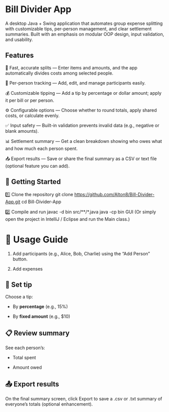 # Bill Divider App

A desktop Java + Swing application that automates group expense splitting with customizable tips, per-person management, and clear settlement summaries. Built with an emphasis on modular OOP design, input validation, and usability.

## Features

🧮 Fast, accurate splits — Enter items and amounts, and the app automatically divides costs among selected people.

👥 Per-person tracking — Add, edit, and manage participants easily.

💰 Customizable tipping — Add a tip by percentage or dollar amount; apply it per bill or per person.

⚙️ Configurable options — Choose whether to round totals, apply shared costs, or calculate evenly.

✅ Input safety — Built-in validation prevents invalid data (e.g., negative or blank amounts).

📊 Settlement summary — Get a clean breakdown showing who owes what and how much each person spent.

📤 Export results — Save or share the final summary as a CSV or text file (optional feature you can add).

## 🚀 Getting Started
1️⃣ Clone the repository
git clone https://github.com/Alton8/Bill-Divider-App.git
cd Bill-Divider-App

2️⃣ Compile and run
javac -d bin src/**/*.java
java -cp bin GUI
(Or simply open the project in IntelliJ / Eclipse and run the Main class.)
# 🧩 Usage Guide

1. Add participants (e.g., Alice, Bob, Charlie) using the “Add Person” button.

2. Add expenses

## 💫 Set tip

Choose a tip:

- By **percentage** (e.g., 15%)

- By **fixed amount** (e.g., $10)

## 📋 Review summary

See each person’s:

- Total spent

- Amount owed

## 📤 Export results

On the final summary screen, click Export to save a .csv or .txt summary of everyone’s totals (optional enhancement).

